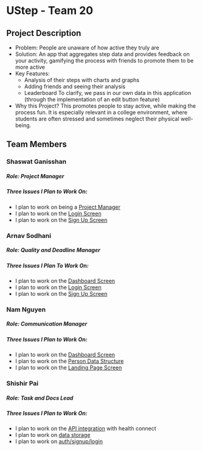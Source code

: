 # UStep - Team 20
## Project Description
- Problem: People are unaware of how active they truly are
- Solution: An app that aggregates step data and provides feedback on your activity, gamifying the process with friends to promote them to be more active
- Key Features:
    - Analysis of their steps with charts and graphs
    - Adding friends and seeing their analysis
    - Leaderboard
To clarify, we pass in our own data in this application (through the implementation of an edit button feature)
- Why this Project? This promotes people to stay active, while making the process fun. It is especially relevant in a college environment, where students are often stressed and sometimes neglect their physical well-being.
## Team Members
### Shaswat Ganisshan
##### Role: Project Manager
##### Three Issues I Plan to Work On:
- I plan to work on being a [Project Manager](https://github.com/namhnguyen0103/UStep/issues/10)
- I plan to work on the [Login Screen](https://github.com/namhnguyen0103/UStep/issues/9)
- I plan to work on the [Sign Up Screen](https://github.com/namhnguyen0103/UStep/issues/8)

### Arnav Sodhani 
##### Role: Quality and Deadline Manager
##### Three Issues I Plan To Work On: 
- I plan to work on the [Dashboard Screen](https://github.com/namhnguyen0103/UStep/issues/2?issue=namhnguyen0103%7CUStep%7C7)
- I plan to work on the [Login Screen](https://github.com/namhnguyen0103/UStep/issues/9)
- I plan to work on the [Sign Up Screen](https://github.com/namhnguyen0103/UStep/issues/8)
  

### Nam Nguyen
##### Role: Communication Manager
##### Three Issues I Plan to Work On:
- I plan to work on the [Dashboard Screen](https://github.com/namhnguyen0103/UStep/issues/2?issue=namhnguyen0103%7CUStep%7C7)
- I plan to work on the [Person Data Structure](https://github.com/namhnguyen0103/UStep/issues/6)
- I plan to work on the [Landing Page Screen](https://github.com/namhnguyen0103/UStep/issues/2?issue=namhnguyen0103%7CUStep%7C5)

### Shishir Pai 
##### Role: Task and Docs Lead
##### Three Issues I Plan to Work On:
- I plan to work on the [API integration](https://github.com/namhnguyen0103/UStep/issues/3?issue=namhnguyen0103%7CUStep%7C11) with health connect
- I plan to work on [data storage](https://github.com/namhnguyen0103/UStep/issues/3?issue=namhnguyen0103%7CUStep%7C6)
- I plan to work on [auth/signup/login](https://github.com/namhnguyen0103/UStep/issues/8)
